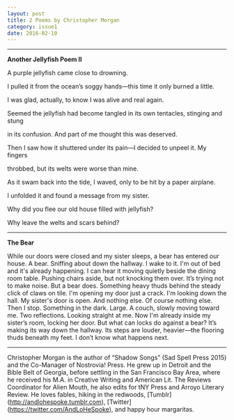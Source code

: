 ```yaml
---
layout: post
title: 2 Poems by Christopher Morgan
category: issue1
date: 2016-02-10
---
```


___

**Another Jellyfish Poem II**

A purple jellyfish came close to drowning. 

I pulled it from the ocean’s soggy hands—this time it only burned a little. 

I was glad, actually, to know I was alive and real again. 

Seemed the jellyfish had become tangled in its own tentacles, stinging and stung 

in its confusion. And part of me thought this was deserved.

Then I saw how it shuttered under its pain—I decided to unpeel it. My fingers 

throbbed, but its welts were worse than mine.

As it swam back into the tide, I waved, only to be hit by a paper airplane. 

I unfolded it and found a message from my sister. 

Why did you flee our old house filled with jellyfish? 

Why leave the welts and scars behind?

___

**The Bear**

While our doors were closed and my sister sleeps, a bear has entered our house. A bear. Sniffing about down the hallway. I wake to it. I'm out of bed and it's already happening. I can hear it moving quietly beside the dining room table. Pushing chairs aside, but not knocking them over. It’s trying not to make noise. But a bear does. Something heavy thuds behind the steady click of claws on tile. I'm opening my door just a crack. I'm looking down the hall. My sister's door is open. And nothing else. Of course nothing else. Then I stop. Something in the dark. Large. A couch, slowly moving toward me. Two reflections. Looking straight at me. Now I'm already inside my sister’s room, locking her door. But what can locks do against a bear? It’s making its way down the hallway. Its steps are louder, heavier—the flooring thuds beneath my feet. I don’t know what happens next.

___

Christopher Morgan is the author of “Shadow Songs” (Sad Spell Press 2015) and the Co-Manager of Nostrovia! Press. He grew up in Detroit and the Bible Belt of Georgia, before settling in the San Francisco Bay Area, where he received his M.A. in Creative Writing and American Lit. The Reviews Coordinator for Alien Mouth, he also edits for tNY Press and Arroyo Literary Review. He loves fables, hiking in the redwoods, [Tumblr] (http://andlohespoke.tumblr.com), [Twitter] (https://twitter.com/AndLoHeSpoke), and happy hour margaritas.
